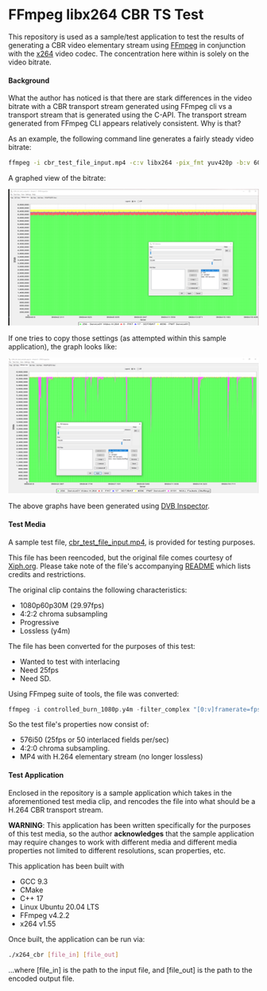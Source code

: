 # FFmpeg libx264 CBR TS Test

This repository is used as a sample/test application to test the results of generating a CBR video elementary stream using [FFmpeg](http://ffmpeg.org/) in conjunction with the [x264](https://www.videolan.org/developers/x264.html) video codec. The concentration here within is solely on the video bitrate.

#### Background

What the author has noticed is that there are stark differences in the video bitrate with a CBR transport stream generated using FFmpeg cli vs a transport stream that is generated using the C-API. The transport stream generated from FFmpeg CLI appears relatively consistent. Why is that?

As an example, the following command line generates a fairly steady video bitrate:

```bash
ffmpeg -i cbr_test_file_input.mp4 -c:v libx264 -pix_fmt yuv420p -b:v 6000000 -preset fast -tune film -g 25 -x264-params vbv-maxrate=6000:vbv-bufsize=6000:force-cfr=1:nal-hrd=cbr -flags +ildct+ilme x264_cbr_test_output.ts
```

A graphed view of the bitrate:

![Bitrate_FFmpeg_CLI](images/x264_cbr_test_cli_output.png)

If one tries to copy those settings (as attempted within this sample application), the graph looks like:

![Bitrate_FFmpeg_Sample_App](images/x264_cbr_test_samle_app_output.png)



The above graphs have been generated using [DVB Inspector](https://sourceforge.net/projects/dvbinspector/). 

#### Test Media

A sample test file, [cbr_test_file_input.mp4](cbr_test_file_input.mp4), is provided for testing purposes.

This file has been reencoded, but the original file comes courtesy of [Xiph.org](https://media.xiph.org/video/derf/). Please take note of the file's accompanying [README](https://media.xiph.org/video/derf/vqeg.its.bldrdoc.gov/HDTV/NTIA_source/HDTV_Readme.txt) which lists credits and restrictions.

The original clip contains the following characteristics:
* 1080p60p30M (29.97fps)
* 4:2:2 chroma subsampling
* Progressive
* Lossless (y4m)

The file has been converted for the purposes of this test:
* Wanted to test with interlacing
* Need 25fps
* Need SD.

Using FFmpeg suite of tools, the file was converted:

```c
ffmpeg -i controlled_burn_1080p.y4m -filter_complex "[0:v]framerate=fps=50[framerate];[framerate]interlace=scan=tff[interlace];[interlace]scale=interl=1:flags=lanczos:width=720:height=576[scale]" -c:v libx264 -pix_fmt yuv420p -crf 10 -b:v 6000000 -preset slow -tune film -r 25 -map "[scale]" -flags +ildct+ilme cbr_test_file_input.mp4
```

So the test file's properties now consist of:
* 576i50 (25fps or 50 interlaced fields per/sec)
* 4:2:0 chroma subsampling.
* MP4 with H.264 elementary stream (no longer lossless)

#### Test Application

Enclosed in the repository is a sample application which takes in the aforementioned test media clip, and rencodes the file into what should be a H.264 CBR transport stream.

**WARNING**: This application has been written specifically for the purposes of this test media, so the author **acknowledges** that the sample application may require changes to work with different media and different media properties not limited to different resolutions, scan properties, etc.

This application has been built with
* GCC 9.3
* CMake
* C++ 17
* Linux Ubuntu 20.04 LTS
* FFmpeg v4.2.2
* x264 v1.55

Once built, the application can be run via:

```bash
./x264_cbr [file_in] [file_out]
```

...where [file_in] is the path to the input file, and [file_out] is the path to the encoded output file.

